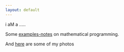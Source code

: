```yaml
---
layout: default
---
```



i aM a .....




Some [examples-notes](math_prog) on mathematical programming.

And [here](vlmeg.eu3.biz) are some of my photos



<!--- 
[Here](vlmeg.eu3.biz) are some of my photos.
--->
<!--- 
[...](test)
--->
